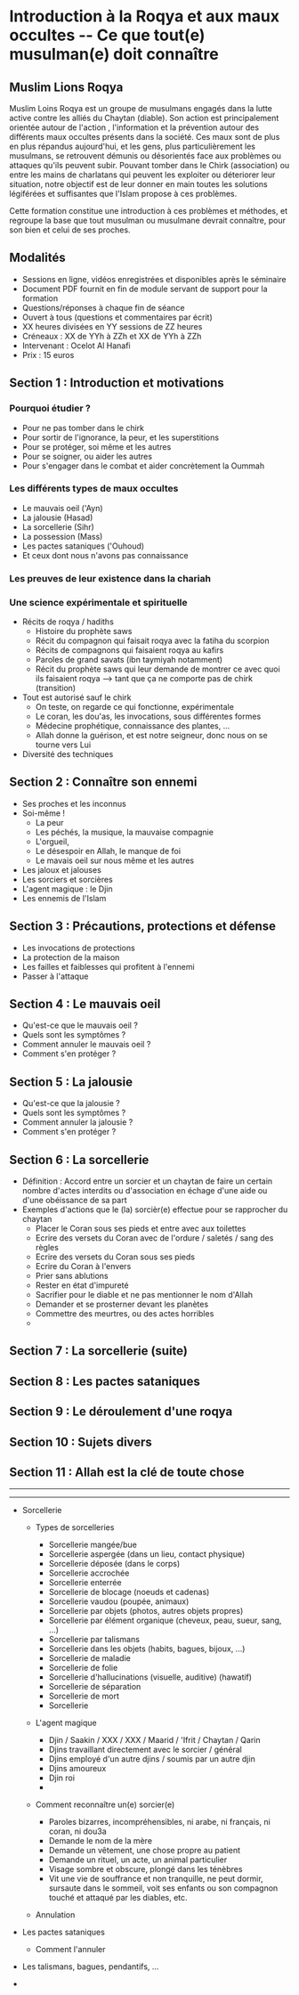 # Introduction à la Roqya et aux maux occultes -- Ce que tout(e) musulman(e) doit connaître

## Muslim Lions Roqya
Muslim Loins Roqya est un groupe de musulmans engagés dans la lutte active contre les alliés du Chaytan (diable). Son action est principalement orientée autour de l'action , l'information et la prévention autour des différents maux occultes présents dans la société. Ces maux sont de plus en plus répandus aujourd'hui, et les gens, plus particulièrement les musulmans, se retrouvent démunis ou désorientés face aux problèmes ou attaques qu'ils peuvent subir. Pouvant tomber dans le Chirk (association) ou entre les mains de charlatans qui peuvent les exploiter ou déteriorer leur situation, notre objectif est de leur donner en main toutes les solutions légiférées et suffisantes que l'Islam propose à ces problèmes.

Cette formation constitue une introduction à ces problèmes et méthodes, et regroupe la base que tout musulman ou musulmane devrait connaître, pour son bien et celui de ses proches.

## Modalités
+ Sessions en ligne, vidéos enregistrées et disponibles après le séminaire
+ Document PDF fournit en fin de module servant de support pour la formation
+ Questions/réponses à chaque fin de séance
+ Ouvert à tous (questions et commentaires par écrit)
+ XX heures divisées en YY sessions de ZZ heures
+ Créneaux : XX de YYh à ZZh et XX de YYh à ZZh
+ Intervenant : Ocelot Al Hanafi
+ Prix : 15 euros 

## Section 1 : Introduction et motivations
### Pourquoi étudier ?
+ Pour ne pas tomber dans le chirk
+ Pour sortir de l'ignorance, la peur, et les superstitions
+ Pour se protéger, soi même et les autres
+ Pour se soigner, ou aider les autres
+ Pour s'engager dans le combat et aider concrètement la Oummah
### Les différents types de maux occultes
+ Le mauvais oeil ('Ayn)
+ La jalousie (Hasad)
+ La sorcellerie (Sihr)
+ La possession (Mass)
+ Les pactes sataniques ('Ouhoud)
+ Et ceux dont nous n'avons pas connaissance
### Les preuves de leur existence dans la chariah


### Une science expérimentale et spirituelle
+ Récits de roqya / hadiths
    * Histoire du prophète saws
    * Récit du compagnon qui faisait roqya avec la fatiha du scorpion
    * Récits de compagnons qui faisaient roqya au kafirs
    * Paroles de grand savats (ibn taymiyah notamment)
    * Récit du prophète saws qui leur demande de montrer ce avec quoi ils faisaient roqya --> tant que ça ne comporte pas de chirk (transition)
+ Tout est autorisé sauf le chirk
    * On teste, on regarde ce qui fonctionne, expérimentale
    * Le coran, les dou'as, les invocations, sous différentes formes
    * Médecine prophétique, connaissance des plantes, ...
    * Allah donne la guérison, et est notre seigneur, donc nous on se tourne vers Lui
+ Diversité des techniques

## Section 2 : Connaître son ennemi
+ Ses proches et les inconnus
+ Soi-même !
    * La peur
    * Les péchés, la musique, la mauvaise compagnie
    * L'orgueil,
    * Le désespoir en Allah, le manque de foi
    * Le mavais oeil sur nous même et les autres
+ Les jaloux et jalouses
+ Les sorciers et sorcières
+ L'agent magique : le Djin
+ Les ennemis de l'Islam

## Section 3 : Précautions, protections et défense
+ Les invocations de protections
+ La protection de la maison
+ Les failles et faiblesses qui profitent à l'ennemi
+ Passer à l'attaque

## Section 4 : Le mauvais oeil
+ Qu'est-ce que le mauvais oeil ?
+ Quels sont les symptômes ?
+ Comment annuler le mauvais oeil ?
+ Comment s'en protéger ?

## Section 5 : La jalousie
+ Qu'est-ce que la jalousie ?
+ Quels sont les symptômes ?
+ Comment annuler la jalousie ?
+ Comment s'en protéger ?

## Section 6 : La sorcellerie
+ Définition : Accord entre un sorcier et un chaytan de faire un certain nombre d'actes interdits ou d'association en échage d'une aide ou d'une obéissance de sa part
+ Exemples d'actions que le (la) sorcièr(e) effectue pour se rapprocher du chaytan
    - Placer le Coran sous ses pieds et entre avec aux toilettes
    - Ecrire des versets du Coran avec de l'ordure / saletés / sang des règles
    - Ecrire des versets du Coran sous ses pieds
    - Ecrire du Coran à l'envers
    - Prier sans ablutions
    - Rester en état d'impureté
    - Sacrifier pour le diable et ne pas mentionner le nom d'Allah
    - Demander et se prosterner devant les planètes
    - Commettre des meurtres, ou des actes horribles
    - 

## Section 7 : La sorcellerie (suite)



## Section 8 : Les pactes sataniques


## Section 9 : Le déroulement d'une roqya


## Section 10 : Sujets divers


## Section 11 : Allah est la clé de toute chose



--------------------------------------------
--------------------------------------------

+ Sorcellerie
    - Types de sorcelleries
        * Sorcellerie mangée/bue
        * Sorcellerie aspergée (dans un lieu, contact physique)
        * Sorcellerie déposée (dans le corps)
        * Sorcellerie accrochée
        * Sorcellerie enterrée
        * Sorcellerie de blocage (noeuds et cadenas)
        * Sorcellerie vaudou (poupée, animaux)
        * Sorcellerie par objets (photos, autres objets propres)
        * Sorcellerie par élément organique (cheveux, peau, sueur, sang, ...)
        * Sorcellerie par talismans
        * Sorcellerie dans les objets (habits, bagues, bijoux, ...)
        * Sorcellerie de maladie
        * Sorcellerie de folie
        * Sorcellerie d'hallucinations (visuelle, auditive) (hawatif)
        * Sorcellerie de séparation
        * Sorcellerie de mort
        * Sorcellerie 

    - L'agent magique
        * Djin / Saakin / XXX / XXX / Maarid / 'Ifrit / Chaytan / Qarin
        * Djins travaillant directement avec le sorcier / général
        * Djins employé d'un autre djins / soumis par un autre djin
        * Djins amoureux
        * Djin roi
        * 
    - Comment reconnaître un(e) sorcier(e)
        * Paroles bizarres, incompréhensibles, ni arabe, ni français, ni coran, ni dou3a
        * Demande le nom de la mère
        * Demande un vêtement, une chose propre au patient
        * Demande un rituel, un acte, un animal particulier
        * Visage sombre et obscure, plongé dans les ténèbres
        * Vit une vie de souffrance et non tranquille, ne peut dormir, sursaute dans le sommeil, voit ses enfants ou son compagnon touché et attaqué par les diables, etc.

    - Annulation
 
+ Les pactes sataniques
    - Comment l'annuler

+ Les talismans, bagues, pendantifs, ...

+ 
